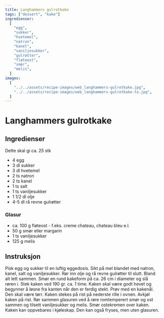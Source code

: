 ```yaml
---
title: Langhammers gulrotkake
tags: ["dessert", "kake"]
ingredienser:
  [
    "egg",
    "sukker",
    "hvetemel",
    "natron",
    "kanel",
    "vaniljesukker",
    "gulrøtter",
    "fløteost",
    "smør",
    "melis",
  ]
images:
  [
    "../../assets/recipe-images/web_langhammers-gulrotkake.jpg",
    "../../assets/recipe-images/web_langhammers-gulrotkake-to.jpg",
  ]
---
```


# Langhammers gulrotkake

## Ingredienser

Dette skal gi ca. 25 stk

- 4 egg
- 3 dl sukker
- 3 dl hvetemel
- 2 ts natron
- 2 ts kanel
- 1 ts salt
- 1 ts vaniljesukker
- 1 1/2 dl olje
- 4-5 dl rå revne gulrøtter

### Glasur

- ca. 100 g fløteost - f.eks. creme chateau, chateau bleu e.l.
- 50 g smør eller margarin
- 1 ts vaniljesukker
- 125 g melis

## Instruksjon

Pisk egg og sukker til en luftig eggedosis. Sikt på mel blandet med natron, kanel, salt og vaniljesukker. Rør inn olje og rå revne gulrøtter til slutt. Bland alt lett sammen. Smør en rund kakeform på ca. 26 cm i diameter og slå røren i. Stek kaken ved 190 gr. ca. 1 time. Kaken skal være godt hevet og begynner å løsne fra kanten når den er ferdig stekt. Prøv med en kakenål. Den skal være tørr. Kaken stekes på rist på nederste rille i ovnen. Avkjøl kaken på rist. Rør sammen glasuren ved å røre romtemperert smør og ost sammen og tilsett vaniljesukker og melis. Smør ostekremen over kaken. Kaken kan oppvebares i kjøleskap. Den kan også fryses, men uten glasuren.
